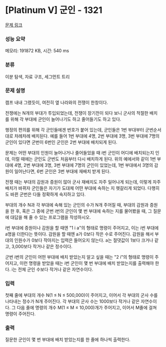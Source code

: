 # [Platinum V] 군인 - 1321 

[문제 링크](https://www.acmicpc.net/problem/1321) 

### 성능 요약

메모리: 191872 KB, 시간: 540 ms

### 분류

이분 탐색, 자료 구조, 세그먼트 트리

### 문제 설명

<p>캠프 내내 그랬듯이, 여전히 옆 나라와의 전쟁이 한창이다.</p>

<p>전쟁에는 N개의 부대가 투입되었는데, 전쟁이 장기전이 되다 보니 군사의 적절한 배치를 위해 각 부대에 군인이 늘어나기도 하고 줄어들기도 하고 있다.</p>

<p>행정의 편의를 위해 각 군인들에겐 번호가 붙어 있는데, 군인들은 1번 부대부터 군번순서대로 차례차례 배치된다. 예를 들어 1번 부대에 4명, 2번 부대에 3명, 3번 부대에 7명의 군인이 있다면 군번이 6번인 군인은 2번 부대에 배치되게 된다.</p>

<p>문제는 어떤 부대의 인원이 늘어나거나 줄어들었을 때 i번 군인이 어디에 배치되는지 인데, 이럴 때에는 군인도 군번도 처음부터 다시 배치하게 된다. 위의 예에서와 같이 1번 부대에 4명, 2번 부대에 3명, 3번 부대에 7명의 군인이 있었는데, 1번 부대에서 3명의 감원이 일어난다면, 6번 군인은 3번 부대에 재배치 받게 된다.</p>

<p>전쟁 때는 부대의 감원과 증원이 많아 군사 재배치도 자주 일어나게 되는데, 이렇게 자주 배치가 바뀌자 군인들은 자기가 도대체 어떤 부대에 속하는 지 헷갈리게 되었다. 다행히도 바뀐 군번은 다들 정확하게 숙지하고 있다.</p>

<p>부대의 개수 N과 각 부대에 속해 있는 군인의 수가 N개 주어질 때, 부대의 감원과 증원을 한 후, 혹은 그 중에 군번 i번의 군인이 몇 번 부대에 속하는 지를 물어봤을 때, 그 질문에 대답을 해 줄 수 있는 프로그램을 작성하시오.</p>

<p>i번 부대에 증원이나 감원을 할 때엔 "1 i a"의 형태로 명령이 주어지고, 이는 i번 부대에 a명을 더한다는 뜻이다. 감원을 할 때엔 a가 0보다 작은 수로 주어진다. 감원을 해서 부대의 인원수가 0보다 작아지는 입력은 들어오지 않는다. a는 절댓값이 1보다 크거나 같고, 3,000보다 작거나 같은 정수이다.</p>

<p>군번 i번의 군인이 어떤 부대에 배치 받았는지 알고 싶을 때는 "2 i"의 형태로 명령이 주어지고, 이런 명령을 받았을 때는 i번 군인이 몇 번 부대에 배치 받았는지를 출력해야 한다. i는 전체 군인 수보다 작거나 같은 자연수이다.</p>

### 입력 

 <p>첫째 줄에 부대의 개수 N(1 ≤ N ≤ 500,000)이 주어지고, 이어서 각 부대의 군사 수를 나타내는 정수가 N개 주어진다. 각 부대의 군사 수는 1000보다 작거나 같은 자연수이다. 그 다음 줄에 명령의 개수 M(1 ≤ M ≤ 10,000)개가 주어지고, 이어서 M줄에 걸쳐 명령이 주어진다.</p>

### 출력 

 <p>질문한 군인이 몇 번 부대에 배치 받았는지를 한 줄에 하나씩 출력한다.</p>

